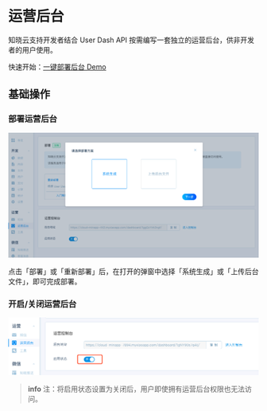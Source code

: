 # 运营后台
知晓云支持开发者结合 User Dash API 按需编写一套独立的运营后台，供非开发者的用户使用。

快速开始：[一键部署后台 Demo](https://github.com/ifanrx/user-dashboard-antd-demo)

## 基础操作

### 部署运营后台

![部署运营后台](/images/dashboard/operation/user-dash-build.png)

点击「部署」或「重新部署」后，在打开的弹窗中选择「系统生成」或「上传后台文件」，即可完成部署。

### 开启/关闭运营后台

![开启/关闭运营后台](/images/dashboard/operation/user-dash-control.png)

> **info**
> 注：将启用状态设置为关闭后，用户即使拥有运营后台权限也无法访问。
